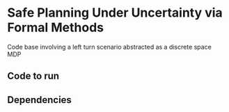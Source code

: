 # Safe Planning Under Uncertainty via Formal Methods

Code base involving a left turn scenario abstracted as a discrete space MDP

## Code to run

## Dependencies
